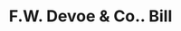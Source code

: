 ---
doi: 10.7916/D84T7WDB
date_other: '1880'
date_other_textual: 1880-1889
form: printed ephemera
genre:
- Invoices
name:
- F.W. Devoe & Co.
object_in_context_url: https://biggert.cul.columbia.edu/items/view/ave_biggert_00993
subject_hierarchical_geographic:
- New York, New York, United States
subject_name:
- F.W. Devoe & Co.
title: F.W. Devoe & Co.. Bill
sort_title: F.W. Devoe & Co.. Bill
call_number: ave_biggert_00993
coordinates:
- 40.71277777777778,-74.00583333333333
pid: ave_biggert_00993
identifiers: ave_biggert_00993
thumbnail: https://derivativo-2.library.columbia.edu/iiif/2/ldpd:344333/full/!256,256/0/native.jpg
permalink: "/biggert/ave_biggert_00993/"
layout: iiif-image-page
---